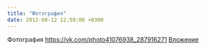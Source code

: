 ```yaml
---
title: "Фотография"
date: 2012-08-12 12:59:00 +0300
---
```


Фотография
<a class="vk-attach" href="https://vk.com/photo41076938_287916271">https://vk.com/photo41076938_287916271</a>
<a class="vk-attach" href="https://vk.com/photo41076938_287916271">Вложение</a>
